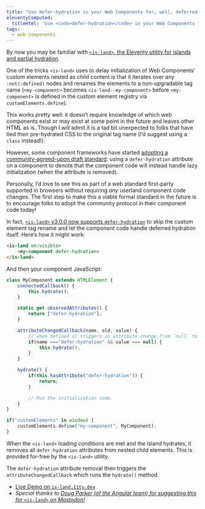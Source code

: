 ```yaml
---
title: "Use defer-hydration in your Web Components for… well, deferred hydration."
eleventyComputed:
  titleHtml: 'Use <code>defer-hydration</code> in your Web Components for… well, deferred hydration.'
tags:
  - web-components
---
```

By now you may be familiar with [`<is-land>`, the Eleventy utility for islands and partial hydration](https://www.11ty.dev/docs/plugins/partial-hydration/).

One of the tricks `<is-land>` uses to delay initialization of Web Components’ custom elements nested as child content is that it iterates over any `:not(:defined)` nodes and renames the elements to a non-upgradable tag name (`<my-component>` becomes `<is-land--my-component>` before `<my-component>` is defined in the custom element registry via `customElements.define`).

This works pretty well: it doesn’t require knowledge of which web components exist or may exist at some point in the future and leaves other HTML as is. Though I will admit it is a tad bit unexpected to folks that have tied their pre-hydrated CSS to the original tag name (I’d suggest using a `class` instead!).

However, some component frameworks have started [adopting a community-agreed-upon draft standard](https://github.com/webcomponents-cg/community-protocols/pull/15): using a `defer-hydration` attribute on a component to denote that the component code will instead handle lazy initialization (when the attribute is removed).

Personally, I’d love to see this as part of a web standard first-party supported in browsers without requiring _any_ userland component code changes. The first step to make this a viable formal standard in the future is to encourage folks to adopt the community protocol in their component code today!

In fact, [`<is-land>` v3.0.0 now supports `defer-hydration`](https://github.com/11ty/is-land/issues/14) to skip the custom element tag rename and let the component code handle deferred hydration itself. Here’s how it might work:

```html
<is-land on:visible>
	<my-component defer-hydration>
</is-land>
```

And then your component JavaScript:

```js
class MyComponent extends HTMLElement {
	connectedCallback() {
		this.hydrate();
	}

	static get observedAttributes() {
		return ["defer-hydration"];
	}

	attributeChangedCallback(name, old, value) {
		// when defined it triggers an attribute change from `null` to `""`
		if(name ==="defer-hydration" && value === null) {
			this.hydrate();
		}
	}

	hydrate() {
		if(this.hasAttribute("defer-hydration")) {
			return;
		}

		// Run the initialization code.
	}
}

if("customElements" in window) {
	customElements.define("my-component", MyComponent);
}
```

When the `<is-land>` loading conditions are met and the island hydrates, it removes all `defer-hydration` attributes from nested child elements. This is provided for-free by the `<is-land>` utility.

The `defer-hydration` attribute removal then triggers the `attributeChangedCallback` which runs the `hydrate()` method.

* [Live Demo on `is-land.11ty.dev`](https://is-land.11ty.dev/demo-defer-hydration.html)
* _Special thanks to [Doug Parker (of the Angular team) for suggesting this for `<is-land>` on Mastodon!](https://techhub.social/@develwithoutacause/109332565955255126)_
